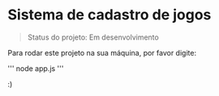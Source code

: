 # Sistema de cadastro de jogos

> Status do projeto: Em desenvolvimento

Para rodar este projeto na sua máquina, por favor digite:

'''
node app.js
'''

:)

